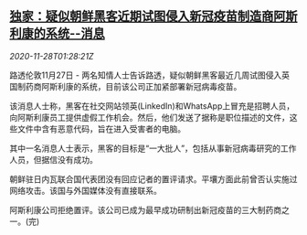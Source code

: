 <!--1606528507000-->
[独家：疑似朝鲜黑客近期试图侵入新冠疫苗制造商阿斯利康的系统--消息](https://cn.reuters.com/article/healthcare-coronavirus-astrazeneca-kp-11-idCNKBS28801U)
------

<div><i>2020-11-28T01:28:21Z</i></div><p>路透伦敦11月27日 - 两名知情人士告诉路透，疑似朝鲜黑客最近几周试图侵入英国制药商阿斯利康的系统，目前该公司正加紧部署新冠病毒疫苗。</p><p>该消息人士称，黑客在社交网站领英(LinkedIn)和WhatsApp上冒充是招聘人员，向阿斯利康员工提供虚假工作机会。然后，他们发送了据称是职位描述的文件，这些文件中含有恶意代码，旨在进入受害者的电脑。</p><p>其中一名消息人士表示，黑客的目标是“一大批人”，包括从事新冠病毒研究的工作人员，但据信没有成功。</p><p>朝鲜驻日内瓦联合国代表团没有回应记者的置评请求。平壤方面此前曾否认实施过网络攻击。该国与外国媒体没有直接联系。</p><p>阿斯利康公司拒绝置评。该公司已成为最早成功研制出新冠疫苗的三大制药商之一。(完)</p>
